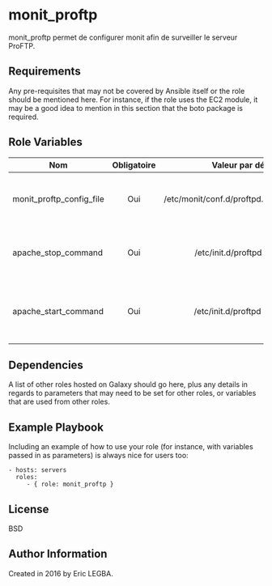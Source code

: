 monit_proftp
=========

monit_proftp permet de configurer monit afin de surveiller le serveur ProFTP.

Requirements
------------

Any pre-requisites that may not be covered by Ansible itself or the role should be mentioned here. For instance, if the role uses the EC2 module, it may be a good idea to mention in this section that the boto package is required.

Role Variables
--------------

| Nom	        | Obligatoire	| Valeur par défaut  | Valeur utilisée	| Description|
| ------------- |:-------------:| ------------------:|:--------:|:-----------|
|monit_proftp_config_file|Oui|/etc/monit/conf.d/proftpd.conf|/etc/monit/conf.d/proftpd.conf|Fichier de configuration du serveur ProFTP à surveiller.|
|apache_stop_command|Oui|/etc/init.d/proftpd stop|/usr/sbin/service proftpd stop|La commande pour stopper le serveur ProFTP.|
|apache_start_command|Oui|/etc/init.d/proftpd start|/usr/sbin/service proftpd start|La commande pour démarrer le serveur ProFTP.|

Dependencies
------------

A list of other roles hosted on Galaxy should go here, plus any details in regards to parameters that may need to be set for other roles, or variables that are used from other roles.

Example Playbook
----------------

Including an example of how to use your role (for instance, with variables passed in as parameters) is always nice for users too:

    - hosts: servers
      roles:
         - { role: monit_proftp }

License
-------

BSD

Author Information
------------------

Created in 2016 by Eric LEGBA.
